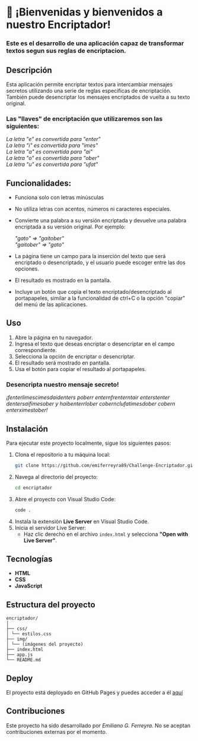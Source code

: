 # 🔐 ¡Bienvenidas y bienvenidos a nuestro Encriptador!

### Este es el desarrollo de una aplicación capaz de transformar textos segun sus reglas de encriptacion.

## Descripción
Esta aplicación permite encriptar textos para intercambiar mensajes secretos utilizando una serie de reglas específicas de encriptación. También puede desencriptar los mensajes encriptados de vuelta a su texto original.
### **Las "llaves" de encriptación que utilizaremos son las siguientes:**

*La letra "e" es convertida para "enter"*  
*La letra "i" es convertida para "imes"*  
*La letra "a" es convertida para "ai"*  
*La letra "o" es convertida para "ober"*  
*La letra "u" es convertida para "ufat"*  

## Funcionalidades:
+ Funciona solo con letras minúsculas  
+ No utiliza letras con acentos, números ni caracteres especiales.  
+ Convierte una palabra a su versión encriptada y devuelve una palabra encriptada a su versión original. Por ejemplo:  

    *"gato" => "gaitober"*  
    *"gaitober" => "gato"*

+ La página tiene un campo para la inserción del texto que será encriptado o desencriptado, y el usuario puede escoger entre las dos opciones.  
+ El resultado es mostrado en la pantalla.  
+ Incluye un botón que copia el texto encriptado/desencriptado al portapapeles, similar a la funcionalidad de ctrl+C o la opción "copiar" del menú de las aplicaciones.  



## Uso
1. Abre la página en tu navegador.
2. Ingresa el texto que deseas encriptar o desencriptar en el campo correspondiente.
3. Selecciona la opción de encriptar o desencriptar.
4. El resultado será mostrado en pantalla.
5. Usa el botón para copiar el resultado al portapapeles.
### **Desencripta nuestro mensaje secreto!**


*¡fenterlimescimesdaidenters poberr enternfrenterntair enterstenter dentersaifimesober y haibenterrlober cobernclufatimesdober cobern enterximestober!*


## Instalación
Para ejecutar este proyecto localmente, sigue los siguientes pasos:

1. Clona el repositorio a tu máquina local:
    ```bash
    git clone https://github.com/emiferreyra89/Challenge-Encriptador.git
    ```
2. Navega al directorio del proyecto:
    ```bash
    cd encriptador
    ```
3. Abre el proyecto con Visual Studio Code:
    ```bash
    code .
    ```
4. Instala la extensión **Live Server** en Visual Studio Code.
5. Inicia el servidor Live Server:
    - Haz clic derecho en el archivo `index.html` y selecciona **"Open with Live Server"**.


## Tecnologías
- **HTML**
- **CSS**
- **JavaScript**


## Estructura del proyecto
```
encriptador/
│
├── css/
│ └── estilos.css
├── img/
│ └── (imágenes del proyecto)
├── index.html
├── app.js
└── README.md
```


## Deploy
El proyecto está deployado en GitHub Pages y puedes acceder a él [aquí](https://emiferreyra89.github.io/Challenge-Encriptador/)


## Contribuciones
Este proyecto ha sido desarrollado por *Emiliano G. Ferreyra*. No se aceptan contribuciones externas por el momento.
